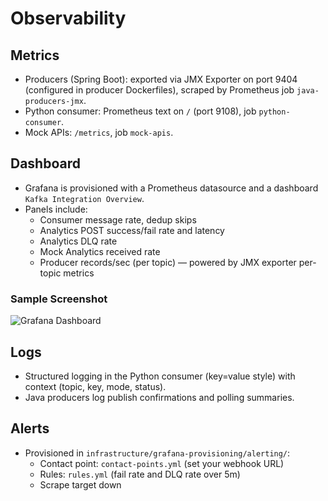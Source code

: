 # Observability

## Metrics

- Producers (Spring Boot): exported via JMX Exporter on port 9404 (configured in producer Dockerfiles), scraped by Prometheus job `java-producers-jmx`.
- Python consumer: Prometheus text on `/` (port 9108), job `python-consumer`.
- Mock APIs: `/metrics`, job `mock-apis`.

## Dashboard

- Grafana is provisioned with a Prometheus datasource and a dashboard `Kafka Integration Overview`.
- Panels include:
  - Consumer message rate, dedup skips
  - Analytics POST success/fail rate and latency
  - Analytics DLQ rate
  - Mock Analytics received rate
  - Producer records/sec (per topic) — powered by JMX exporter per-topic metrics

### Sample Screenshot

![Grafana Dashboard](https://res.cloudinary.com/dlwzb2uh3/image/upload/fl_preserve_transparency/v1757799669/Screenshot_2025-09-13_at_23.27.16_paxvuo.jpg?_s=public-apps)

## Logs

- Structured logging in the Python consumer (key=value style) with context (topic, key, mode, status).
- Java producers log publish confirmations and polling summaries.

## Alerts

- Provisioned in `infrastructure/grafana-provisioning/alerting/`:
  - Contact point: `contact-points.yml` (set your webhook URL)
  - Rules: `rules.yml` (fail rate and DLQ rate over 5m)
  - Scrape target down
